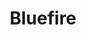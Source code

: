 ---
title: Bluefire
member_url: https://www.bluefirereader.com/index.html
geographies: ["Worldwide", "USA"]
based: ["USA"]
ig: ["Readium"] 
services: ["service available"] 
tags: ["Reading"]
categories: ["Technology providers"]
summary: "the company which is behind Bluefire Reader, a well-known EPUB reader in the USA. Note that for now, Bluefire Reader does not rely on the Readium toolkits and does not support the LCP DRM."
press:
active: true
layout: members
showReadTime: false
showDate: false
permalink: ""
date: 
featureImage: "/members/images/Bluefire_logo.svg"
--- 